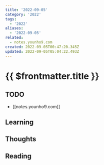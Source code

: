 ```yaml
---
title: '2022-09-05'
category: '2022'
tags:
  - '2022'
aliases:
  - '2022-09-05'
related:
  - notes.younho9.com
created: 2022-09-05T00:47:20.345Z
updated: 2022-09-05T05:04:22.493Z
---
```


# {{ $frontmatter.title }}

## TODO

- [[notes.younho9.com]]

## Learning

## Thoughts

## Reading
